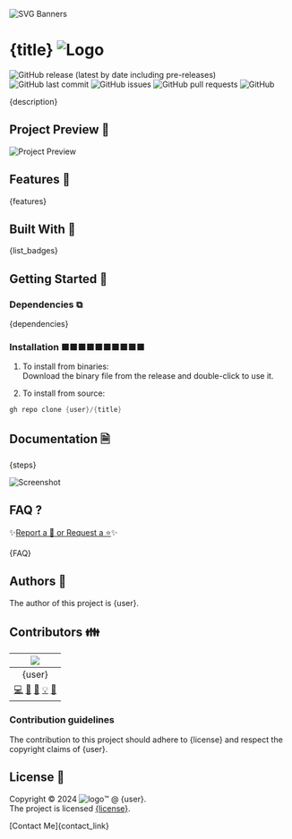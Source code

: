 
<!-- PROJECT Banner -->
![SVG Banners](https://svg-banners.vercel.app/api?type=luminance&text1={title}&width=1020&height=460)
<!-- PROJECT TITLE - PROJECT LOGO -->
# {title} ![Logo]({img_logo})

<!-- PROJECT SHIELDS -->
![GitHub release (latest by date including pre-releases)](https://img.shields.io/github/v/release/{user}/{title}?include_prereleases)
![GitHub last commit](https://img.shields.io/github/last-commit/{user}/{title})
![GitHub issues](https://img.shields.io/github/issues-raw/{user}/{title})
![GitHub pull requests](https://img.shields.io/github/issues-pr/{user}/{title})
![GitHub](https://img.shields.io/github/license/{user}/{title})

<!-- Project Description -->
{description}  

<!-- SHARING ON SOCIAL MEDIA -->

<!-- TABLE OF CONTENTS -->

## Project Preview 📖 <!-- Usage screenshots -->

![Project Preview]({img_preview})

## Features 🌟

{features} 

## Built With 🔧
{list_badges}

<!-- GETTING STARTED -->

## Getting Started 🌱

### Dependencies ⧉

{dependencies}

### Installation ■■■■■■■■■■

1. To install from binaries:  
   Download the binary file from the release and double-click to use it.

2. To install from source:

```PowerShell
gh repo clone {user}/{title}
```
 
## Documentation 🗎

{steps}

![Screenshot]({img_screenshot})

## FAQ ?

✨[Report a 🐛 or Request a ⭐](https://github.com/{user}/{title}/issues)✨

{FAQ}

<!-- CONTRIBUTING -->

## Authors 👱

The author of this project is {user}.  

## Contributors 👪

| ![]({img_profile}) |
| :---: | 
| {user} |
| [💻](#code-{user})  [📖](#doc-{user})  [🎨](#design-{user})  [💡](#example-{user})  [🤔](#ideas-{user})|


### Contribution guidelines

The contribution to this project should adhere to {license} and respect the copyright claims of {user}.

## License 📜

Copyright :copyright: 2024 ![logo]({img_slogo}):tm: @ {user}.   
The project is licensed [{license}](./LICENSE).

[Contact Me]{contact_link}